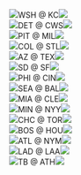 <div class="matchup"><img src="/assets/images/mlb/WSH.svg" class="team-logo" /><span class="team-name bold">WSH</span><span class="at"> @ </span><span class="team-name">KC</span><img src="/assets/images/mlb/KC.svg" class="team-logo" /></div><div class="matchup"><img src="/assets/images/mlb/DET.svg" class="team-logo" /><span class="team-name bold">DET</span><span class="at"> @ </span><span class="team-name">CWS</span><img src="/assets/images/mlb/CWS.svg" class="team-logo" /></div><div class="matchup"><img src="/assets/images/mlb/PIT.svg" class="team-logo" /><span class="team-name">PIT</span><span class="at"> @ </span><span class="team-name bold">MIL</span><img src="/assets/images/mlb/MIL.svg" class="team-logo" /></div><div class="matchup"><img src="/assets/images/mlb/COL.svg" class="team-logo" /><span class="team-name">COL</span><span class="at"> @ </span><span class="team-name bold">STL</span><img src="/assets/images/mlb/STL.svg" class="team-logo" /></div><div class="matchup"><img src="/assets/images/mlb/AZ.svg" class="team-logo" /><span class="team-name bold">AZ</span><span class="at"> @ </span><span class="team-name">TEX</span><img src="/assets/images/mlb/TEX.svg" class="team-logo" /></div><div class="matchup"><img src="/assets/images/mlb/SD.svg" class="team-logo" /><span class="team-name bold">SD</span><span class="at"> @ </span><span class="team-name">SF</span><img src="/assets/images/mlb/SF.svg" class="team-logo" /></div><div class="matchup"><img src="/assets/images/mlb/PHI.svg" class="team-logo" /><span class="team-name bold">PHI</span><span class="at"> @ </span><span class="team-name">CIN</span><img src="/assets/images/mlb/CIN.svg" class="team-logo" /></div><div class="matchup"><img src="/assets/images/mlb/SEA.svg" class="team-logo" /><span class="team-name bold">SEA</span><span class="at"> @ </span><span class="team-name">BAL</span><img src="/assets/images/mlb/BAL.svg" class="team-logo" /></div><div class="matchup"><img src="/assets/images/mlb/MIA.svg" class="team-logo" /><span class="team-name bold">MIA</span><span class="at"> @ </span><span class="team-name">CLE</span><img src="/assets/images/mlb/CLE.svg" class="team-logo" /></div><div class="matchup"><img src="/assets/images/mlb/MIN.svg" class="team-logo" /><span class="team-name">MIN</span><span class="at"> @ </span><span class="team-name bold">NYY</span><img src="/assets/images/mlb/NYY.svg" class="team-logo" /></div><div class="matchup"><img src="/assets/images/mlb/CHC.svg" class="team-logo" /><span class="team-name">CHC</span><span class="at"> @ </span><span class="team-name bold">TOR</span><img src="/assets/images/mlb/TOR.svg" class="team-logo" /></div><div class="matchup"><img src="/assets/images/mlb/BOS.svg" class="team-logo" /><span class="team-name bold">BOS</span><span class="at"> @ </span><span class="team-name">HOU</span><img src="/assets/images/mlb/HOU.svg" class="team-logo" /></div><div class="matchup"><img src="/assets/images/mlb/ATL.svg" class="team-logo" /><span class="team-name">ATL</span><span class="at"> @ </span><span class="team-name bold">NYM</span><img src="/assets/images/mlb/NYM.svg" class="team-logo" /></div><div class="matchup"><img src="/assets/images/mlb/LAD.svg" class="team-logo" /><span class="team-name bold">LAD</span><span class="at"> @ </span><span class="team-name">LAA</span><img src="/assets/images/mlb/LAA.svg" class="team-logo" /></div><div class="matchup"><img src="/assets/images/mlb/TB.svg" class="team-logo" /><span class="team-name">TB</span><span class="at"> @ </span><span class="team-name bold">ATH</span><img src="/assets/images/mlb/ATH.svg" class="team-logo" /></div>